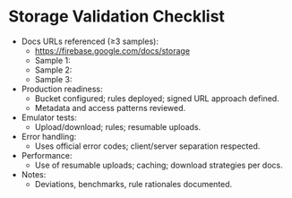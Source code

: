 # Storage Validation Checklist

- Docs URLs referenced (≥3 samples):
  - https://firebase.google.com/docs/storage
  - Sample 1:
  - Sample 2:
  - Sample 3:
- Production readiness:
  - Bucket configured; rules deployed; signed URL approach defined.
  - Metadata and access patterns reviewed.
- Emulator tests:
  - Upload/download; rules; resumable uploads.
- Error handling:
  - Uses official error codes; client/server separation respected.
- Performance:
  - Use of resumable uploads; caching; download strategies per docs.
- Notes:
  - Deviations, benchmarks, rule rationales documented.
